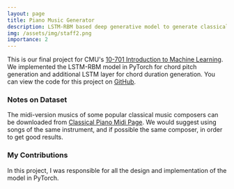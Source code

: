 ```yaml
---
layout: page
title: Piano Music Generator
description: LSTM-RBM based deep generative model to generate classical piano music.
img: /assets/img/staff2.png
importance: 2
---
```


This is our final project for CMU's [10-701 Introduction to Machine Learning](https://www.cs.cmu.edu/~epxing/Class/10701-20/).
We implemented the LSTM-RBM model in PyTorch for chord pitch generation and additional LSTM layer for chord duration generation.
You can view the code for this project on [GitHub](https://github.com/elvis-pan/music-lstm-rbm).

### Notes on Dataset
The midi-version musics of some popular classical music composers can be downloaded from [Classical Piano Midi Page](http://www.piano-midi.de/midicoll.htm).
We would suggest using songs of the same instrument, and if possible the same composer, in order to get good results.

### My Contributions
In this project, I was responsible for all the design and implementation of the model in PyTorch.


